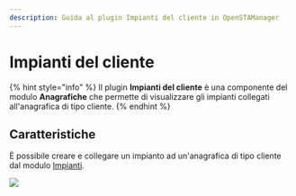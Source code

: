 ```yaml
---
description: Guida al plugin Impianti del cliente in OpenSTAManager
---
```


# Impianti del cliente

{% hint style="info" %}
Il plugin **Impianti del cliente** è una componente del modulo **Anagrafiche** che permette di visualizzare gli impianti collegati all'anagrafica di tipo cliente.
{% endhint %}

## Caratteristiche

È possibile creare e collegare un impianto ad un'anagrafica di tipo cliente dal modulo [Impianti](../../impianti/).

![](https://firebasestorage.googleapis.com/v0/b/gitbook-x-prod.appspot.com/o/spaces%2F-LZJeLg23eVDvrCv74U7-887967055%2Fuploads%2FU3BmfknIEzP68wIFLoDD%2Ffile.png?alt=media)
